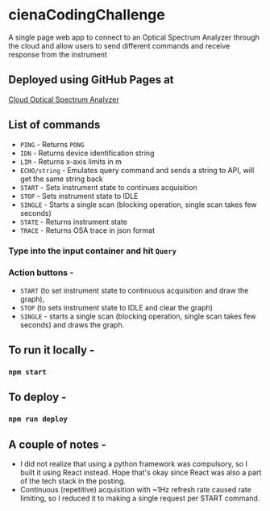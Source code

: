 # cienaCodingChallenge
A single page web app to connect to an Optical Spectrum Analyzer through the cloud
and allow users to send different commands and receive response from the instrument

## Deployed using GitHub Pages at
[Cloud Optical Spectrum Analyzer](https://sohinim98.github.io/cienaCodingChallenge/)

## List of commands
* `PING` - Returns `PONG`
* `IDN` - Returns device identification string
* `LIM` - Returns x-axis limits in m
* `ECHO/string` - Emulates query command and sends a string to API, will get the same string back
* `START` - Sets instrument state to continues acquisition
* `STOP` - 	Sets instrument state to IDLE
* `SINGLE` - Starts a single scan (blocking operation, single scan takes few seconds)
* `STATE` - Returns instrument state
* `TRACE` - Returns OSA trace in json format
### Type into the input container and hit `Query`
### Action buttons -
* `START` (to set instrument state to continuous acquisition and draw the graph),
* `STOP` (to sets instrument state to IDLE and clear the graph)
* `SINGLE` - starts a single scan (blocking operation, single scan takes few seconds)
and draws the graph.

## To run it locally -
### `npm start`
## To deploy -
### `npm run deploy`

## A couple of notes -
* I did not realize that using a python framework was compulsory, so I built it using React instead.
Hope that's okay since React was also a part of the tech stack in the posting.
* Continuous (repetitive) acquisition with ~1Hz refresh rate caused rate limiting, so I reduced it to making a single request per START command.
